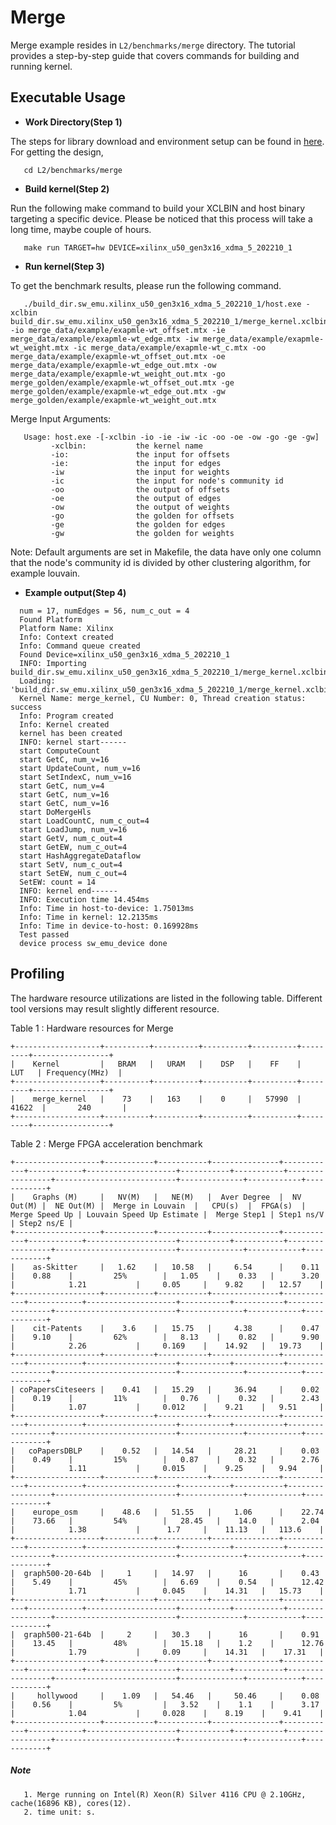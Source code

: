 # Merge 

Merge example resides in ``L2/benchmarks/merge`` directory. The tutorial provides a step-by-step guide that covers commands for building and running kernel.

## Executable Usage

* **Work Directory(Step 1)**

The steps for library download and environment setup can be found in [here](https://github.com/Xilinx/Vitis_Libraries/tree/master/graph/L2/benchmarks#building). For getting the design,

```
   cd L2/benchmarks/merge
```   

* **Build kernel(Step 2)**

Run the following make command to build your XCLBIN and host binary targeting a specific device. Please be noticed that this process will take a long time, maybe couple of hours.

```
   make run TARGET=hw DEVICE=xilinx_u50_gen3x16_xdma_5_202210_1
```   

* **Run kernel(Step 3)**

To get the benchmark results, please run the following command.

```
   ./build_dir.sw_emu.xilinx_u50_gen3x16_xdma_5_202210_1/host.exe -xclbin build_dir.sw_emu.xilinx_u50_gen3x16_xdma_5_202210_1/merge_kernel.xclbin -io merge_data/example/exapmle-wt_offset.mtx -ie merge_data/example/exapmle-wt_edge.mtx -iw merge_data/example/exapmle-wt_weight.mtx -ic merge_data/example/exapmle-wt_c.mtx -oo merge_data/example/exapmle-wt_offset_out.mtx -oe merge_data/example/exapmle-wt_edge_out.mtx -ow merge_data/example/exapmle-wt_weight_out.mtx -go merge_golden/example/exapmle-wt_offset_out.mtx -ge merge_golden/example/exapmle-wt_edge_out.mtx -gw merge_golden/example/exapmle-wt_weight_out.mtx
```   

Merge Input Arguments:

```
   Usage: host.exe -[-xclbin -io -ie -iw -ic -oo -oe -ow -go -ge -gw]
         -xclbin:           the kernel name
         -io:               the input for offsets
         -ie:               the input for edges
         -iw                the input for weights
         -ic                the input for node's community id
         -oo                the output of offsets
         -oe                the output of edges
         -ow                the output of weights
         -go                the golden for offsets
         -ge                the golden for edges
         -gw                the golden for weights
```         

Note: Default arguments are set in Makefile, the data have only one column that the node's community id is divided by other clustering algorithm, for example louvain.

* **Example output(Step 4)** 

```
  num = 17, numEdges = 56, num_c_out = 4
  Found Platform
  Platform Name: Xilinx
  Info: Context created
  Info: Command queue created
  Found Device=xilinx_u50_gen3x16_xdma_5_202210_1
  INFO: Importing build_dir.sw_emu.xilinx_u50_gen3x16_xdma_5_202210_1/merge_kernel.xclbin
  Loading: 'build_dir.sw_emu.xilinx_u50_gen3x16_xdma_5_202210_1/merge_kernel.xclbin'
  Kernel Name: merge_kernel, CU Number: 0, Thread creation status: success
  Info: Program created
  Info: Kernel created
  kernel has been created
  INFO: kernel start------
  start ComputeCount
  start GetC, num_v=16
  start UpdateCount, num_v=16
  start SetIndexC, num_v=16
  start GetC, num_v=4
  start GetC, num_v=16
  start GetC, num_v=16
  start DoMergeHls
  start LoadCountC, num_c_out=4
  start LoadJump, num_v=16
  start GetV, num_c_out=4
  start GetEW, num_c_out=4
  start HashAggregateDataflow
  start SetV, num_c_out=4
  start SetEW, num_c_out=4
  SetEW: count = 14
  INFO: kernel end------
  INFO: Execution time 14.454ms
  Info: Time in host-to-device: 1.75013ms
  Info: Time in kernel: 12.2135ms
  Info: Time in device-to-host: 0.169928ms
  Test passed
  device process sw_emu_device done
```  

## Profiling

The hardware resource utilizations are listed in the following table.
Different tool versions may result slightly different resource.

Table 1 : Hardware resources for Merge 

    +-------------------+----------+----------+----------+----------+---------+-----------------+
    |    Kernel         |   BRAM   |   URAM   |    DSP   |    FF    |   LUT   | Frequency(MHz)  |
    +-------------------+----------+----------+----------+----------+---------+-----------------+
    |    merge_kernel   |    73    |   163    |    0     |   57990  |  41622  |       240       |
    +-------------------+----------+----------+----------+----------+---------+-----------------+

Table 2 : Merge FPGA acceleration benchmark 
 
    +-------------------+-----------+-----------+---------------+------------+------------+--------------------+-----------+-----------+-----------------+---------------------------+--------------+------------+------------+ 
    |    Graphs (M)     |   NV(M)   |   NE(M)   |  Aver Degree  |  NV Out(M) |  NE Out(M) |  Merge in Louvain  |   CPU(s)  |  FPGA(s)  |  Merge Speed Up | Louvain Speed Up Estimate |  Merge Step1 | Step1 ns/V | Step2 ns/E |
    +-------------------+-----------+-----------+---------------+------------+------------+--------------------+-----------+-----------+-----------------+---------------------------+--------------+------------+------------+
    |    as-Skitter     |   1.62    |   10.58   |     6.54      |    0.11    |    0.88    |         25%        |   1.05    |    0.33   |      3.20       |            1.21           |     0.05     |    9.82    |   12.57    |
    +-------------------+-----------+-----------+---------------+------------+------------+--------------------+-----------+-----------+-----------------+---------------------------+--------------+------------+------------+
    |    cit-Patents    |    3.6    |   15.75   |     4.38      |    0.47    |    9.10    |         62%        |   8.13    |    0.82   |      9.90       |            2.26           |     0.169    |    14.92   |   19.73    | 
    +-------------------+-----------+-----------+---------------+------------+------------+--------------------+-----------+-----------+-----------------+---------------------------+--------------+------------+------------+
    | coPapersCiteseers |    0.41   |   15.29   |     36.94     |    0.02    |    0.19    |         11%        |   0.76    |    0.32   |      2.43       |            1.07           |     0.012    |    9.21    |   9.51     |
    +-------------------+-----------+-----------+---------------+------------+------------+--------------------+-----------+-----------+-----------------+---------------------------+--------------+------------+------------+
    |   coPapersDBLP    |    0.52   |   14.54   |     28.21     |    0.03    |    0.49    |         15%        |   0.87    |    0.32   |      2.76       |            1.11           |     0.015    |    9.25    |   9.94     |
    +-------------------+-----------+-----------+---------------+------------+------------+--------------------+-----------+-----------+-----------------+---------------------------+--------------+------------+------------+
    |    europe_osm     |    48.6   |   51.55   |     1.06      |    22.74   |    73.66   |         54%        |   28.45   |    14.0   |      2.04       |            1.38           |      1.7     |    11.13   |   113.6    |
    +-------------------+-----------+-----------+---------------+------------+------------+--------------------+-----------+-----------+-----------------+---------------------------+--------------+------------+------------+
    |  graph500-20-64b  |     1     |   14.97   |      16       |    0.43    |    5.49    |         45%        |   6.69    |    0.54   |      12.42      |            1.71           |     0.045    |    14.31   |   15.73    |    
    +-------------------+-----------+-----------+---------------+------------+------------+--------------------+-----------+-----------+-----------------+---------------------------+--------------+------------+------------+
    |  graph500-21-64b  |     2     |   30.3    |      16       |    0.91    |    13.45   |         48%        |   15.18   |    1.2    |      12.76      |            1.79           |     0.09     |    14.31   |    17.31   |
    +-------------------+-----------+-----------+---------------+------------+------------+--------------------+-----------+-----------+-----------------+---------------------------+--------------+------------+------------+
    |     hollywood     |    1.09   |   54.46   |     50.46     |    0.08    |    0.56    |         5%         |   3.52    |    1.1    |      3.17       |            1.04           |     0.028    |    8.19    |    9.41    |
    +-------------------+-----------+-----------+---------------+------------+------------+--------------------+-----------+-----------+-----------------+---------------------------+--------------+------------+------------+


##### Note
```
   1. Merge running on Intel(R) Xeon(R) Silver 4116 CPU @ 2.10GHz, cache(16896 KB), cores(12).
   2. time unit: s.
```   
